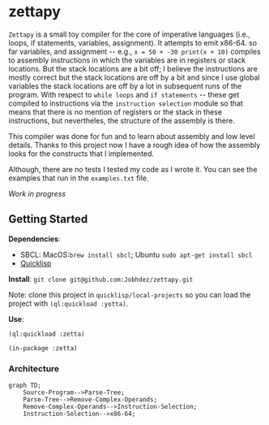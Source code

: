 # zettapy
`Zettapy` is a small toy compiler for the core of imperative languages (i.e., loops, if statements, variables, assignment). It attempts to emit x86-64. so far variables, and assignment -- e.g., `x = 50 + -30 print(x + 10)` compiles to assembly instructions in which the variables are in registers or stack locations. But the stack locations are a bit off; I believe the instructions are mostly correct but the stack locations are off by a bit and since I use global variables the stack locations are off by a lot in subsequent runs of the program. With respect to `while loops` and `if statements` -- these get compiled to instructions via the `instruction selection` module so that means that there is no mention of registers or the stack in these instructions, but nevertheles, the structure of the assembly is there.

This compiler was done for fun and to learn about assembly and low level details. Thanks to this project now I have a rough idea of how the assembly looks for the constructs that I implemented. 

Although, there are no tests I tested my code as I wrote it. You can see the examples that run in the `examples.txt` file.

*Work in progress*

## Getting Started
**Dependencies**: 
- SBCL: MacOS:`brew install sbcl`; Ubuntu `sudo apt-get install sbcl`
- [Quicklisp](https://www.quicklisp.org/beta/)

**Install**:
`git clone git@github.com:Jobhdez/zettapy.git`

Note: clone this project in `quicklisp/local-projects` so you can load the project with `(ql:quickload :yotta)`.

**Use**:
```
(ql:quickload :zetta)

(in-package :zetta)
```

### Architecture

```mermaid
graph TD;
    Source-Program-->Parse-Tree;
    Parse-Tree-->Remove-Complex-Operands;
    Remove-Complex-Operands-->Instruction-Selection;
    Instruction-Selection-->x86-64;
```

